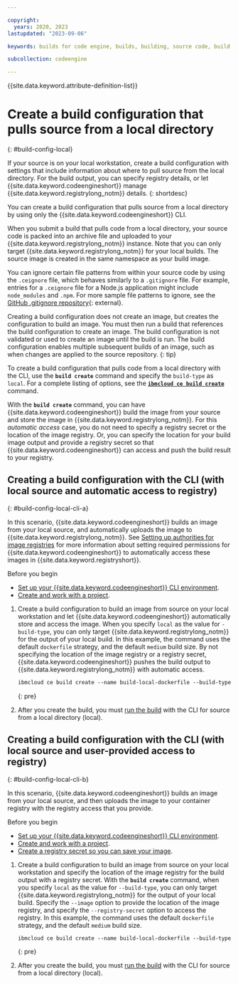 ```yaml
---

copyright:
  years: 2020, 2023
lastupdated: "2023-09-06"

keywords: builds for code engine, builds, building, source code, build run, application image builds for code engine, job image builds for code engine, container image builds with code engine, registry secret, registry access secret

subcollection: codeengine

---
```


{{site.data.keyword.attribute-definition-list}}

# Create a build configuration that pulls source from a local directory
{: #build-config-local}

If your source is on your local workstation, create a build configuration with settings that include information about where to pull source from the local directory. For the build output, you can specify registry details, or let {{site.data.keyword.codeengineshort}} manage {{site.data.keyword.registrylong_notm}} details. 
{: shortdesc}

You can create a build configuration that pulls source from a local directory by using only the {{site.data.keyword.codeengineshort}} CLI. 

When you submit a build that pulls code from a local directory, your source code is packed into an archive file and uploaded to your {{site.data.keyword.registrylong_notm}} instance. Note that you can only target {{site.data.keyword.registrylong_notm}} for your local builds. The source image is created in the same namespace as your build image. 

You can ignore certain file patterns from within your source code by using the `.ceignore` file, which behaves similarly to a `.gitignore` file. For example, entries for a `.ceignore` file for a Node.js application might include `node_modules` and `.npm`. For more sample file patterns to ignore, see the [GitHub .gitignore repository](https://github.com/github/gitignore){: external}.

Creating a build configuration does not create an image, but creates the configuration to build an image. You must then run a build that references the build configuration to create an image. The build configuration is not validated or used to create an image until the build is run. The build configuration enables multiple subsequent builds of an image, such as when changes are applied to the source repository.
{: tip}

To create a build configuration that pulls code from a local directory with the CLI, use the **`build create`** command and specify the `build-type` as `local`. For a complete listing of options, see the [**`ibmcloud ce build create`**](/docs/codeengine?topic=codeengine-cli#cli-build-create) command.

With the **`build create`** command, you can have {{site.data.keyword.codeengineshort}} build the image from your source and store the image in {{site.data.keyword.registrylong_notm}}. For this *automatic access* case, you do not need to specify a registry secret or the location of the image registry. Or, you can specify the location for your build image output and provide a registry secret so that {{site.data.keyword.codeengineshort}} can access and push the build result to your registry.


## Creating a build configuration with the CLI (with local source and automatic access to registry)
{: #build-config-local-cli-a}

In this scenario, {{site.data.keyword.codeengineshort}} builds an image from your local source, and automatically uploads the image to {{site.data.keyword.registrylong_notm}}. See [Setting up authorities for image registries](/docs/codeengine?topic=codeengine-add-registry#authorities-registry) for more information about setting required permissions for {{site.data.keyword.codeengineshort}} to automatically access these images in {{site.data.keyword.registryshort}}.

Before you begin

- [Set up your {{site.data.keyword.codeengineshort}} CLI environment](/docs/codeengine?topic=codeengine-install-cli).
- [Create and work with a project](/docs/codeengine?topic=codeengine-manage-project).

1. Create a build configuration to build an image from source on your local workstation and let {{site.data.keyword.codeengineshort}} automatically store and access the image. When you specify `local` as the value for `-build-type`, you can only target {{site.data.keyword.registrylong_notm}} for the output of your local build. In this example, the command uses the default `dockerfile` strategy, and the default `medium` build size. By not specifying the location of the image registry or a registry secret, {{site.data.keyword.codeengineshort}} pushes the build output to {{site.data.keyword.registrylong_notm}} with automatic access. 

    ```txt
    ibmcloud ce build create --name build-local-dockerfile --build-type local 
    ```
    {: pre}

2. After you create the build, you must [run the build](/docs/codeengine?topic=codeengine-build-run#build-run-cli-local) with the CLI for source from a local directory (local).


## Creating a build configuration with the CLI (with local source and user-provided access to registry)
{: #build-config-local-cli-b}

In this scenario, {{site.data.keyword.codeengineshort}} builds an image from your local source, and then uploads the image to your container registry with the registry access that you provide. 

Before you begin

- [Set up your {{site.data.keyword.codeengineshort}} CLI environment](/docs/codeengine?topic=codeengine-install-cli).
- [Create and work with a project](/docs/codeengine?topic=codeengine-manage-project).
- [Create a registry secret so you can save your image](/docs/codeengine?topic=codeengine-add-registry).

1. Create a build configuration to build an image from source on your local workstation and specify the location of the image registry for the build output with a registry secret. With the **`build create`** command, when you specify `local` as the value for `--build-type`, you can only target {{site.data.keyword.registrylong_notm}} for the output of your local build. Specify the `--image` option to provide the location of the image registry, and specify the `--registry-secret` option to access the registry. In this example, the command uses the default `dockerfile` strategy, and the default `medium` build size. 


    ```txt
    ibmcloud ce build create --name build-local-dockerfile --build-type local --image us.icr.io/mynamespace/codeengine-build --registry-secret myregistry 
    ```
    {: pre}

2. After you create the build, you must [run the build](/docs/codeengine?topic=codeengine-build-run#build-run-cli-local) with the CLI for source from a local directory (local).


